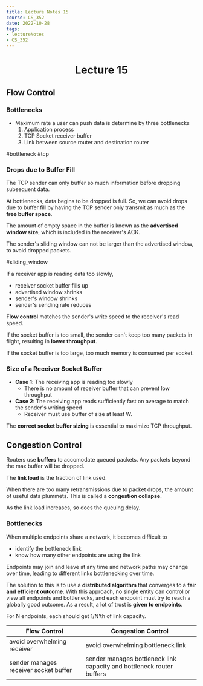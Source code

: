 ```yaml
---
title: Lecture Notes 15
course: CS_352
date: 2022-10-28
tags: 
- lectureNotes
- CS_352
---
```


<center><h1>Lecture 15</h1></center>

## Flow Control
### Bottlenecks
- Maximum rate a user can push data is determine by three bottlenecks
	1. Application process
	2. TCP Socket receiver buffer
	3. Link between source router and destination router

#bottleneck #tcp
### Drops due to Buffer Fill
The TCP sender can only buffer so much information before dropping subsequent data.

At bottlenecks, data begins to be dropped is full. So, we can avoid drops due to buffer fill by having the TCP sender only transmit as much as the **free buffer space**.

The amount of empty space in the buffer is known as the **advertised window size**, which is included in the receiver's ACK.

The sender's sliding window can not be larger than the advertised window, to avoid dropped packets.

#sliding_window

If a receiver app is reading data too slowly,
- receiver socket buffer fills up
- advertised window shrinks
- sender's window shrinks
- sender's sending rate reduces

**Flow control** matches the sender's write speed to the receiver's read speed.

If the socket buffer is too small, the sender can't keep too many packets in flight, resulting in **lower throughput**.

If the socket buffer is too large, too much memory is consumed per socket.

### Size of a Receiver Socket Buffer
- **Case 1**: The receiving app is reading too slowly
	- There is no amount of receiver buffer that can prevent low throughput
- **Case 2**: The receiving app reads sufficiently fast on average to match the sender's writing speed
	- Receiver must use buffer of size at least W.

The **correct socket buffer sizing** is essential to maximize TCP throughput.

## Congestion Control
Routers use **buffers** to accomodate queued packets. Any packets beyond the max buffer will be dropped.

The **link load** is the fraction of link used.

When there are too many retransmissions due to packet drops, the amount of useful data plummets. This is called a **congestion collapse**.

As the link load increases, so does the queuing delay.

### Bottlenecks
When multiple endpoints share a network, it becomes difficult to
- identify the bottleneck link
- know how many other endpoints are using the link

Endpoints may join and leave at any time and network paths may change over time, leading to different links bottlenecking over time.

The solution to this is to use a **distributed algorithm** that converges to a **fair and efficient outcome**. With this approach, no single entity can control or view all endpoints and bottlenecks, and each endpoint must try to reach a globally good outcome. As a result, a lot of trust is **given to endpoints**.

For N endpoints, each should get 1/N'th of link capacity.

| Flow Control                          | Congestion Control                 |
| ------------------------------------- | ---------------------------------- |
| avoid overwhelming receiver           | avoid overwhelming bottleneck link |
| sender manages receiver socket buffer | sender manages bottleneck link capacity and bottleneck router buffers
